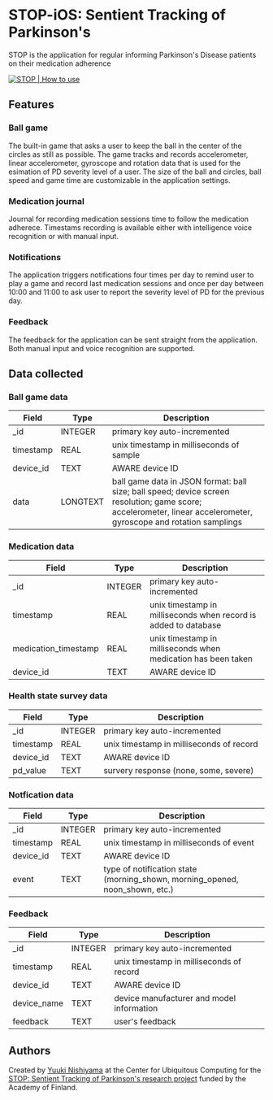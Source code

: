 # STOP-iOS: Sentient Tracking of Parkinson's
STOP is the application for regular informing Parkinson's Disease patients on their medication adherence

[![STOP | How to use](https://i.imgur.com/GUFlvyv.png)](https://www.youtube.com/watch?v=4_Tl7sEJI44)

## Features

### Ball game
The built-in game that asks a user to keep the ball in the center of the circles as still as possible. The game tracks and records accelerometer, linear accelerometer, gyroscope and rotation data that is used for the esimation of PD severity level of a user. The size of the ball and circles, ball speed and game time are customizable in the application settings.

### Medication journal
Journal for recording medication sessions time to follow the medication adherece. Timestams recording is available either with intelligence voice recognition or with manual input.

### Notifications
The application triggers notifications four times per day to remind user to play a game and record last medication sessions and once per day between 10:00 and 11:00 to ask user to report the severity level of PD for the previous day.

### Feedback
The feedback for the application can be sent straight from the application. Both manual input and voice recognition are supported.

## Data collected

### Ball game data

Field | Type | Description
----- | ---- | -----------
_id | INTEGER | primary key auto-incremented
timestamp | REAL | unix timestamp in milliseconds of sample
device_id | TEXT | AWARE device ID
data | LONGTEXT | ball game data in JSON format: ball size; ball speed; device screen resolution; game score; accelerometer, linear accelerometer, gyroscope and rotation samplings

### Medication data

Field | Type | Description
----- | ---- | -----------
_id | INTEGER | primary key auto-incremented
timestamp | REAL | unix timestamp in milliseconds when record is added to database
medication_timestamp | REAL | unix timestamp in milliseconds when medication has been taken
device_id | TEXT | AWARE device ID

### Health state survey data

Field | Type | Description
----- | ---- | -----------
_id | INTEGER | primary key auto-incremented
timestamp | REAL | unix timestamp in milliseconds of record
device_id | TEXT | AWARE device ID
pd_value | TEXT | survery response (none, some, severe)

### Notfication data

Field | Type | Description
----- | ---- | -----------
_id | INTEGER | primary key auto-incremented
timestamp | REAL | unix timestamp in milliseconds of event
device_id | TEXT | AWARE device ID
event | TEXT | type of notification state (morning_shown, morning_opened, noon_shown, etc.)

### Feedback

Field | Type | Description
----- | ---- | -----------
_id | INTEGER | primary key auto-incremented
timestamp | REAL | unix timestamp in milliseconds of record
device_id | TEXT | AWARE device ID
device_name | TEXT | device manufacturer and model information
feedback | TEXT | user's feedback

## Authors
Created by [Yuuki Nishiyama](http://www.yuukinishiyama.com) at the Center for Ubiquitous Computing for the [STOP: Sentient Tracking of Parkinson's research project](http://ubicomp.oulu.fi/stop-sentient-tracking-of-parkinsons-funded-by-the-academy-of-finland-ict-2023-programme/) funded by the Academy of Finland.
